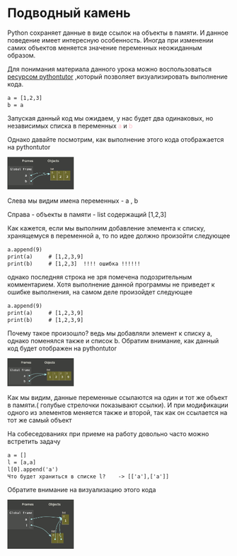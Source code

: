 # Подводный камень

Python сохраняет данные в виде ссылок на объекты в памяти. И данное поведение имеет интересную особенность. Иногда 
при изменении самих объектов меняется значение переменных неожиданным образом.

Для понимания материала данного урока можно воспользоваться [ресурсом pythontutor](https://pythontutor.com/python-debugger.html#mode=edit) ,который позволяет визуализировать выполнение кода.

    a = [1,2,3]
    b = a
Запуская данный код мы ожидаем, у нас будет два одинаковых, но независимых списка в переменных <font color ="pink">a</font> и <font color ="pink">b</font>

Однако давайте посмотрим, как выполнение этого кода отображается на pythontutor

<img src="/img/1.png" width =150>

Слева мы видим имена переменных - a , b

Справа - объекты в памяти - list содержащий [1,2,3]

Как кажется, если мы выполним добавление элемента к списку, хранящемуся в переменной a, то по идее должно произойти следующее

    a.append(9)
    print(a)     # [1,2,3,9]
    print(b)     # [1,2,3]  !!!! ошибка !!!!!!

однако последняя строка не зря помечена подозрительным комментарием. Хотя выполнение данной программы не приведет к ошибке выполнения, на самом деле произойдет следующее


    a.append(9)
    print(a)     # [1,2,3,9]
    print(b)     # [1,2,3,9]

Почему такое произошло? ведь мы добавляли элемент к списку a, однако поменялся также и список b. Обратим внимание, как данный код будет отображен на pythontutor

<img src="/img/2.png" width =150>

Как мы видим, данные переменные ссылаются на один и тот же объект в памяти.( голубые стрелочки показывают ссылки). И при модификации одного из элементов меняется также и второй, так как он ссылается на тот же самый объект

На собеседованиях при приеме на работу довольно часто можно встретить задачу

    a = []
    l = [a,a]
    l[0].append('a')
    Что будет храниться в списке l?    -> [['a'],['a']]

Обратите внимание на визуализацию этого кода

<img src="/img/3.png" width =150>
